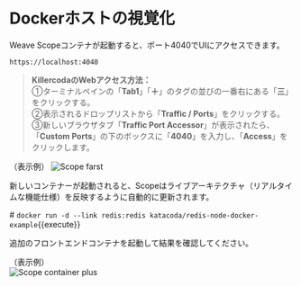# Dockerホストの視覚化  

Weave Scopeコンテナが起動すると、ポート4040でUIにアクセスできます。

`https://localhost:4040`

> **KillercodaのWebアクセス方法：**  
> ①ターミナルペインの「**Tab1**」「**＋**」のタグの並びの一番右にある「**三**」をクリックする。  
> ②表示されるドロップリストから「**Traffic / Ports**」をクリックする。
> ③新しいブラウザタブ「**Traffic Port Accessor**」が表示されたら、「**Custom Ports**」の下のボックスに「**4040**」を入力し、「**Access**」をクリックします。  

（表示例）
![Scope farst](./assets/Step13-1.jpg)  

新しいコンテナーが起動されると、Scopeはライブアーキテクチャ（リアルタイムな機能仕様）を反映するように自動的に更新されます。  

\# `docker run -d --link redis:redis katacoda/redis-node-docker-example`{{execute}}  

追加のフロントエンドコンテナを起動して結果を確認してください。  

（表示例）  
![Scope container plus](./assets/Step13-2.jpg)  
